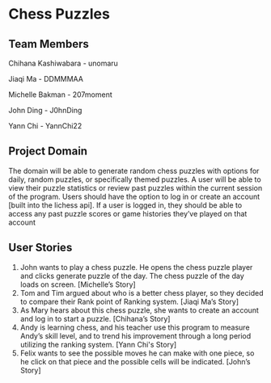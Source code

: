 # Chess Puzzles

## Team Members

Chihana Kashiwabara - unomaru

Jiaqi Ma - DDMMMAA

Michelle Bakman - 207moment

John Ding - J0hnDing

Yann Chi - YannChi22

## Project Domain

The domain will be able to generate random chess puzzles with options for daily, random puzzles, or specifically themed puzzles.
A user will be able to view their puzzle statistics or review past puzzles within the current session of the program.
Users should have the option to log in or create an account [built into the lichess api].
If a user is logged in, they should be able to access any past puzzle scores or game histories they’ve played on that account

## User Stories

1. John wants to play a chess puzzle. He opens the chess puzzle player and clicks generate puzzle of the day. The chess puzzle of the day loads on screen. [Michelle’s Story]
2. Tom and Tim argued about who is a better chess player, so they decided to compare their Rank point of Ranking system. [Jiaqi Ma’s Story]
3. As Mary hears about this chess puzzle, she wants to create an account and log in to start a puzzle. [Chihana’s Story]
4. Andy is learning chess, and his teacher use this program to measure Andy’s skill level, and to trend his improvement through a long period utilizing the ranking system. [Yann Chi's Story]
5. Felix wants to see the possible moves he can make with one piece, so he click on that piece and the possible cells will be indicated. [John’s Story]
